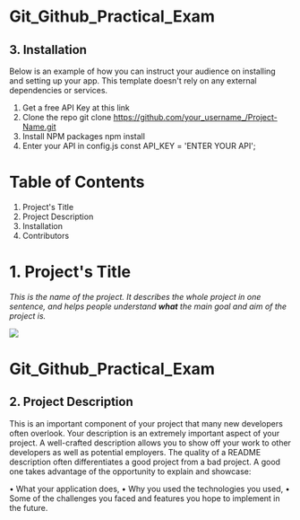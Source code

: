 

# Git_Github_Practical_Exam

## 3. Installation
Below is an example of how you can instruct your audience on installing and setting up your
app. This template doesn't rely on any external dependencies or services.
1. Get a free API Key at this link
2. Clone the repo
git clone https://github.com/your_username_/Project-Name.git
3. Install NPM packages
npm install
4. Enter your API in config.js
const API_KEY = 'ENTER YOUR API';

# Table of Contents
1. Project's Title
2. Project Description
3. Installation
4. Contributors

# 1. Project's Title
*This is the name of the project. It describes the whole project in one sentence, and helps people understand **what** the main goal and aim of the project is.*

![](https://pandao.github.io/editor.md/examples/images/8.jpg)

# Git_Github_Practical_Exam

## 2. Project Description
This is an important component of your project that many new developers often overlook.
Your description is an extremely important aspect of your project. A well-crafted description
allows you to show off your work to other developers as well as potential employers.
The quality of a README description often differentiates a good project from a bad project.
A good one takes advantage of the opportunity to explain and showcase:

• What your application does,
• Why you used the technologies you used,
• Some of the challenges you faced and features you hope to implement in the future.


